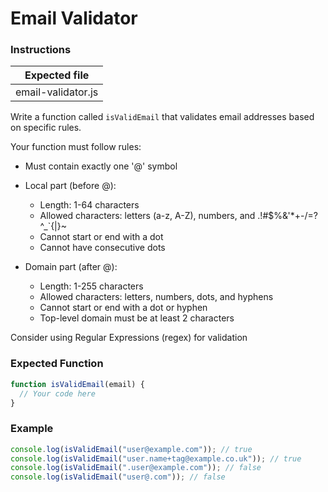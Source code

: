 # Email Validator

### Instructions

| Expected file      |
| ------------------ |
| email-validator.js |

Write a function called `isValidEmail` that validates email addresses based on specific rules.

Your function must follow rules:

- Must contain exactly one '@' symbol
- Local part (before @):

  - Length: 1-64 characters
  - Allowed characters: letters (a-z, A-Z), numbers, and .!#$%&'\*+-/=?^\_`{|}~
  - Cannot start or end with a dot
  - Cannot have consecutive dots

- Domain part (after @):

  - Length: 1-255 characters
  - Allowed characters: letters, numbers, dots, and hyphens
  - Cannot start or end with a dot or hyphen
  - Top-level domain must be at least 2 characters

Consider using Regular Expressions (regex) for validation

### Expected Function

```js
function isValidEmail(email) {
  // Your code here
}
```

### Example

```js
console.log(isValidEmail("user@example.com")); // true
console.log(isValidEmail("user.name+tag@example.co.uk")); // true
console.log(isValidEmail(".user@example.com")); // false
console.log(isValidEmail("user@.com")); // false
```
